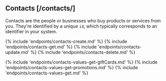 ## Contacts [/contacts/]

Contacts are the people or businesses who buy products or services from you.  They're identified by a unique `id`, which typically corresponds to an identifier in your system.

{% include 'endpoints/contacts-create.md' %}
{% include 'endpoints/contacts-get.md' %}
{% include 'endpoints/contacts-update.md' %}
{% include 'endpoints/contacts-delete.md' %}

{% include 'endpoints/contacts-values-get-giftCards.md' %}
{% include 'endpoints/contacts-values-get-promotions.md' %}
{% include 'endpoints/contacts-values-get.md' %}
